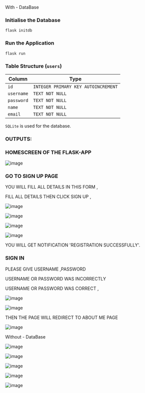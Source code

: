 With - DataBase

### Initialise the Database
```flask initdb```

### Run the Application
```flask run```

### Table Structure (`users`)
| Column  | Type|
| ------------- | ------------- |
| `id`  | `INTEGER PRIMARY KEY AUTOINCREMENT` |
| `username`  | `TEXT NOT NULL`  |
| `password`  | `TEXT NOT NULL`  |
| `name`  | `TEXT NOT NULL` |
| `email`  | `TEXT NOT NULL`  |

`SQLite` is used for the database.

### OUTPUTS:

### HOMESCREEN OF THE FLASK-APP
 
![image](https://user-images.githubusercontent.com/99410043/201478222-2f764129-878a-4969-8030-37dab0999e20.png)

### GO TO SIGN UP PAGE
YOU WILL FILL ALL DETAILS IN THIS FORM ,

FILL ALL DETAILS THEN CLICK SIGN UP ,
 
 ![image](https://user-images.githubusercontent.com/99410043/201478251-8cc81c70-ca59-49d6-926e-fe6d0923da74.png)

![image](https://user-images.githubusercontent.com/99410043/201478259-cfe09de9-a594-40a1-8cd3-851f2df4ab3d.png)

![image](https://user-images.githubusercontent.com/99410043/201478268-e4f93d65-ee20-46ae-ae8c-8b059522e5c4.png)

![image](https://user-images.githubusercontent.com/99410043/201478276-e99a3778-c57e-4d88-95c5-008b6d16a5f3.png)

 
 
 

YOU WILL GET NOTIFICATION 'REGISTRATION SUCCESSFULLY'.

### SIGN IN

PLEASE GIVE USERNAME ,PASSWORD

USERNAME OR PASSWORD WAS INCORRECTLY

USERNAME OR PASSWORD WAS  CORRECT ,
 
 ![image](https://user-images.githubusercontent.com/99410043/201478287-6852ba95-b353-4993-923f-5bb8202c84af.png)

![image](https://user-images.githubusercontent.com/99410043/201478293-7a4cefbf-de61-4d53-a410-9e0d8fb8cfef.png)

 

THEN THE PAGE WILL REDIRECT TO ABOUT ME  PAGE
 
![image](https://user-images.githubusercontent.com/99410043/201478298-16c96bc2-e611-4fc5-ab94-b7a897860f4f.png)




Without - DataBase
 
 
 ![image](https://user-images.githubusercontent.com/99410043/201478309-38d01a0e-ae7c-4f59-b0b5-619c8d7124d4.png)

![image](https://user-images.githubusercontent.com/99410043/201478315-7bb46a49-9ee3-4f3f-ba9c-8584e0813015.png)

![image](https://user-images.githubusercontent.com/99410043/201478322-c92e5547-7aaf-49e2-ae05-0d994baabe0c.png)

![image](https://user-images.githubusercontent.com/99410043/201478333-cfc5a734-4d40-4429-8a2c-ca89a86afb2f.png)

![image](https://user-images.githubusercontent.com/99410043/201478337-04afd337-2c29-480c-a7a1-93f4ce720b1a.png)


 
   
